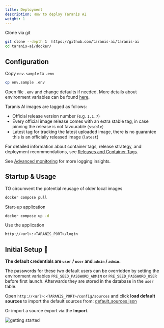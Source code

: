 ```yaml
---
title: Deployment
description: How to deploy Taranis AI
weight: 1
---
```



Clone via git

```bash
git clone --depth 1  https://github.com/taranis-ai/taranis-ai
cd taranis-ai/docker/
```

## Configuration

Copy `env.sample` to `.env`

```bash
cp env.sample .env
```

Open file `.env` and change defaults if needed. More details about environment variables can be found [here](https://github.com/taranis-ai/taranis-ai/blob/master/docker/README.md).

Taranis AI images are tagged as follows:

- Official release version number (e.g. `1.1.7`)
- Every official image release comes with an extra stable tag, in case pinning the release is not favourable (`stable`)
- Latest tag for tracking the latest uploaded image, there is no guarantee this is an officially released image (`latest`)

For detailed information about container tags, release strategy, and deployment recommendations, see [Releases and Container Tags](./releases-and-tags.md).

See [Advanced monitoring](./advanced-monitoring.md) for more logging insights.

## Startup & Usage

TO circumvent the potential reusage of older local images

```bash
docker compose pull
```

Start-up application

```bash
docker compose up -d
```

Use the application

```bash
http://<url>:<TARANIS_PORT>/login
```

## Initial Setup 👤

**The default credentials are `user` / `user` and `admin` / `admin`.**

The passwords for these two default users can be overridden by setting the environment variables `PRE_SEED_PASSWORD_ADMIN` or `PRE_SEED_PASSWORD_USER` before first launch.
Afterwards they are stored in the database in the `user` table.

Open `http://<url>:<TARANIS_PORT>/config/sources` and click **load default sources** to import the default sources from: [default_sources.json](https://github.com/taranis-ai/taranis-ai/blob/master/src/core/core/static/default_sources.json)

Or import a source export via the **Import**.

![getting started](/docs/getting-started.png)
